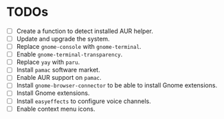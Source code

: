 # TODOs

- [ ] Create a function to detect installed AUR helper.
- [ ] Update and upgrade the system.
- [ ] Replace `gnome-console` with `gnome-terminal`.
- [ ] Enable `gnome-terminal-transparency`.
- [ ] Replace `yay` with `paru`.
- [ ] Install `pamac` software market.
- [ ] Enable AUR support on `pamac`.
- [ ] Install `gnome-browser-connector` to be able to install Gnome extensions.
- [ ] Install Gnome extensions.
- [ ] Install `easyeffects` to configure voice channels.
- [ ] Enable context menu icons.
